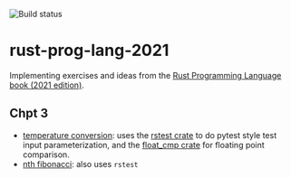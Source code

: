 ![Build status](https://github.com/lhayhurst/rust-prog-lang-2021/actions/workflows/rust.yml/badge.svg)

# rust-prog-lang-2021
Implementing exercises and ideas from the [Rust Programming Language book (2021 edition)](https://doc.rust-lang.org/stable/book/).

## Chpt 3
* [temperature conversion](chpt3/temp_conversion/src/lib.rs): uses the [rstest crate](https://docs.rs/rstest/latest/rstest/) to do pytest style test input parameterization, and the [float_cmp crate](https://docs.rs/float-cmp/latest/float_cmp/) for floating point comparison.
* [nth fibonacci](chpt3/fibonacci/src/lib.rs): also uses `rstest` 

